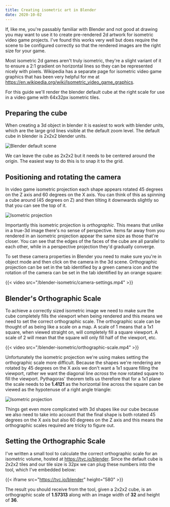 ```yaml
---
title: Creating isometric art in Blender
date: 2020-10-02
---
```


If, like me, you're passably familiar with Blender and not good at drawing you may want to use it
to create pre-rendered 2d artwork for isometric video game projects. I've found this works very
well but does require the scene to be configured correctly so that the rendered images are the right size for your game.

Most isometric 2d games aren't truly isometric, they're a slight variant of it to ensure a 2:1 gradient on 
horizontal lines so they can be represented nicely with pixels. Wikipedia has a separate page for isometric video game
graphics that has been very helpful for me at https://en.wikipedia.org/wiki/Isometric_video_game_graphics.

For this guide we'll render the blender default cube at the right scale for use in a video game with 64x32px isometric tiles.


## Preparing the cube

When creating a 3d object in blender it is easiest to work with blender units, which are the large grid lines
visible at the default zoom level. The default cube in blender is 2x2x2 blender units.

![Blender default scene](/blender-isometric/blender-cube.jpg)

We can leave the cube as 2x2x2 but it needs to be centered around the origin. The easiest way to do this is
to snap it to the grid.

## Positioning and rotating the camera

In video game isometric projection each shape appears rotated 45 degrees on the Z axis and 60 degrees on the X axis.
You can think of this as spinning a cube around (45 degrees on Z) and then tilting it downwards slightly so that you can see the top of it.

![Isometric projection](/blender-isometric/isometric-projection.png)

Importantly this isometric projection is *orthographic*. This means that unlike in a true-3d image there's no
sense of perspective. Items far away from you rendered in an isometric projection appear the same size as those that're closer.
You can see that the edges of the faces of the cube are all parallel to each other, while in a perspective projection they'd gradually converge.

To set these camera properties in Blender you need to make sure you're in object mode and then click on the camera in the 3d scene.
Orthographic projection can be set in the tab identified by a green camera icon and the rotation of the camera can be set in the 
tab identified by an orange square:

{{< video src="/blender-isometric/camera-settings.mp4" >}}

## Blender's Orthographic Scale

To achieve a correctly sized isometric image we need to make sure the cube completely fills the viewport when being rendered and
this means we need to set the correct orthographic scale. The orthographic scale can be thought of as being like a scale on a map.
A scale of 1 means that a 1x1 square, when viewed straight on, will completely fill a square viewport. A scale of 2 will mean that
the square will only fill half of the viewport, etc.

{{< video src="/blender-isometric/orthographic-scale.mp4" >}}

Unfortunately the isometric projection we're using makes setting the orthographic scale more difficult. Because the shapes we're
rendering are rotated by 45 degrees on the X axis we don't want a 1x1 square filling the viewport, rather we want the diagonal line
*across* the now rotated square to fill the viewport. Pythagoras' theorem tells us therefore that for a 1x1 plane the scale 
needs to be **1.4121** as the horizontal line across the square can be viewed as the hypotenuse of a right angle triangle:

![Isometric projection](/blender-isometric/horizontal-viewport-size.png)

Things get even more complicated with 3d shapes like our cube because we also need to take into account that the final shape is both
rotated 45 degrees on the X axis but also 60 degrees on the Z axis and this means the orthographic scales required are tricky to figure out.

## Setting the Orthographic Scale

I've written a small tool to calculate the correct orthographic scale for an isometric volume, hosted at https://tvc.io/blender.
Since the default cube is 2x2x2 tiles and our tile size is 32px we can plug these numbers into the tool, which I've embedded below:

{{< iframe src="https://tvc.io/blender" height="580" >}}

The result you should receive from the tool, given a 2x2x2 cube, is an orthographic scale of **1.57313** 
along with an image width of **32** and height of **36**.